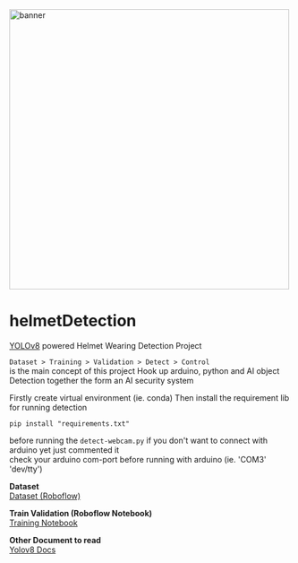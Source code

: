 <img src="https://github.com/Jirayubank/helmetDetection/blob/main/helmet-detection-flowchart_2310.png" alt="banner" height="500"/>

# helmetDetection
[YOLOv8](https://github.com/ultralytics/ultralytics) powered Helmet Wearing Detection Project

``Dataset > Training > Validation > Detect > Control``   
is the main concept of this project 
Hook up arduino, python and AI object Detection together the form an AI security system

Firstly create virtual environment (ie. conda)
Then install the requirement lib for running detection 

```curl
pip install "requirements.txt"
```
before running the `detect-webcam.py` if you don't want to connect with arduino yet just commented it  
check your arduino com-port before running with arduino (ie. 'COM3' 'dev/tty')

**Dataset**  
[Dataset (Roboflow)](https://app.roboflow.com/bvoqueworkspace/helmet-wearing-detection-7yx0s/1)  

**Train Validation (Roboflow Notebook)**  
[Training Notebook](https://github.com/Jirayubank/helmetDetectionNotebook)  

**Other Document to read**  
[Yolov8 Docs](https://docs.ultralytics.com/)  
